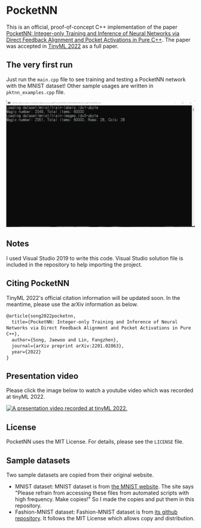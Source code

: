 # PocketNN
This is an official, proof-of-concept C++ implementation of the paper [PocketNN: Integer-only Training and Inference of Neural Networks via Direct Feedback Alignment and Pocket Activations in Pure C++](https://arxiv.org/abs/2201.02863). The paper was accepted in [TinyML 2022](https://www.tinyml.org/event/summit-2022/) as a full paper.

## The very first run
Just run the `main.cpp` file to see training and testing a PocketNN network with the MNIST dataset! Other sample usages are written in `pktnn_examples.cpp` file.

<img width="640" alt="demo screen capture animation" src="./demo_capture.gif">

## Notes
I used Visual Studio 2019 to write this code. Visual Studio solution file is included in the repository to help importing the project.

## Citing PocketNN
TinyML 2022's official citation information will be updated soon. In the meantime, please use the arXiv information as below.

```
@article{song2022pocketnn,
  title={PocketNN: Integer-only Training and Inference of Neural Networks via Direct Feedback Alignment and Pocket Activations in Pure C++},
  author={Song, Jaewoo and Lin, Fangzhen},
  journal={arXiv preprint arXiv:2201.02863},
  year={2022}
}
```

## Presentation video
Please click the image below to watch a youtube video which was recorded at tinyML 2022.

[![A presentation video recorded at tinyML 2022.](http://img.youtube.com/vi/Gcx-b92iXlI/0.jpg)](https://www.youtube.com/watch?v=Gcx-b92iXlI)

## License
PocketNN uses the MIT License. For details, please see the `LICENSE` file.

## Sample datasets
Two sample datasets are copied from their original website.
- MNIST dataset: MNIST dataset is from [the MNIST website](http://yann.lecun.com/exdb/mnist/). The site says "Please refrain from accessing these files from automated scripts with high frequency. Make copies!" So I made the copies and put them in this repository.
- Fashion-MNIST dataset: Fashion-MNIST dataset is from [its github repository](https://github.com/zalandoresearch/fashion-mnist). It follows the MIT License which allows copy and distribution.
